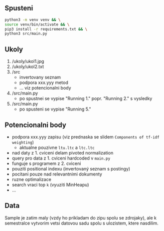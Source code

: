 ## Spusteni

```bash
python3 -m venv venv && \
source venv/bin/activate && \
pip3 install -r requirements.txt && \
python3 src/main.py
```

## Ukoly

1. /ukoly/ukol1.jpg
2. /ukoly/ukol2.txt
3. /src
	- invertovany seznam
	- podpora xxx.yyy metod
	- ... viz potencionalni body
4. /src/main.py
	- po spustnei se vypise "Running 1." popr. "Running 2." s vysledky
5. /src/main.py
	- po spusteni se vypise "Running 5."

## Potencionalni body
- podpora xxx.yyy zapisu (viz prednaska se slidem `Components of tf-idf weighting`)
	- aktualne pouzivne `ltu.ltc` a `ltc.ltc`
- nad daty z 1. cviceni delam pivoted normalization
- query pro data z 1. cviceni hardcoded v `main.py`
- funguje s programem z 2. cviceni
- pouziti positional indexu (invertovaný seznam s postingy)
- pocitani pouze nad relevantnimi dokumenty
- ruzne optimalizace
- search vraci top `k` (vyuziti MinHeapu)
- ...

## Data

Sample je zatim maly (vzdy ho prikladam do zipu spolu se zdrojaky), ale k semestralce vytvorim vetsi datovou sadu spolu s ulozistem, ktere nasdilim.